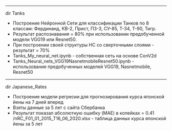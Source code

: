  ------------------------------------------------------------------------------
 dir Tanks
 - Построение Нейронной Сети для классификации Танков по 8 классам: Фердинанд, КВ-2, Прист, ПЗ-3, СУ-85, Т-34, Т-90, Тигр.
 - Результат распознавания  = 80% при использовании предобученной модели VGG19 или Resnet50.
 - При построении своей структуры НС со сверточными слоями - результат = 70%
 - Tanks_My_neural_net.ipynb - собственная сеть на основе ConV2d
 - Tanks_Neural_nets_VGG19NasnetmobileResnet50.ipynb - использование предобученных моделей VGG19, Nasnetmobile, Resnet50
 
 -------------------------------------------------------------------------------
 dir Japanese_Rates
- Построение модели регресии для прогнозирования курса японской йены на 7 дней вперед
- Взяты данные за 5 лет с сайта Сбербанка
- Результат показал абсолютную ошибку (MAE) в копейках = 0.41
/nRC_F01_01_2015_T16_06_2020.xlsx - таблица данных курса японской йены за 5 лет

